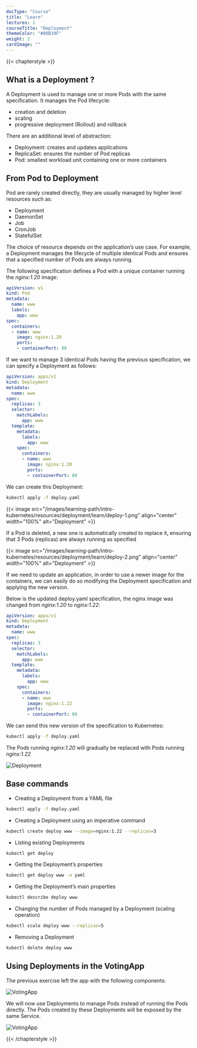 ```yaml
---
docType: "Course"
title: "Learn"
lectures: 1
courseTitle: "Deployment"
themeColor: "#00B39F"
weight: 2
cardImage: ""
---
```

{{< chapterstyle >}}

## What is a Deployment ?

A Deployment is used to manage one or more Pods with the same specification. It manages the Pod lifecycle:  

- creation and deletion
- scaling
- progressive deployment (Rollout) and rollback

There are an additional level of abstraction:  

- Deployment: creates and updates applications
- ReplicaSet: ensures the number of Pod replicas
- Pod: smallest workload unit containing one or more containers

## From Pod to Deployment

Pod are rarely created directly, they are usually managed by higher level resources such as:

- Deployment
- DaemonSet
- Job
- CronJob
- StatefulSet

The choice of resource depends on the application’s use case. For example, a Deployment manages the lifecycle of multiple identical Pods and ensures that a specified number of Pods are always running.

The following specification defines a Pod with a unique container running the *nginx:1.20* image:

```yaml {filename="pod.yaml"}
apiVersion: v1
kind: Pod
metadata:
  name: www
  labels:             
    app: www
spec:
  containers:
  - name: www
    image: nginx:1.20
    ports:
    - containerPort: 80
```

If we want to manage 3 identical Pods having the previous specification, we can specify a Deployment as follows:

```yaml {filename="deploy.yaml"}
apiVersion: apps/v1
kind: Deployment
metadata:
  name: www
spec:
  replicas: 3
  selector:
    matchLabels:
      app: www
  template:
    metadata:
      labels:
        app: www
    spec:
      containers:
      - name: www
        image: nginx:1.20
        ports:
        - containerPort: 80
```

We can create this Deployment:

```bash
kubectl apply -f deploy.yaml
```

{{< image src="/images/learning-path/intro-kubernetes/resources/deployment/learn/deploy-1.png" align="center" width="100%" alt="Deployment" >}}

If a Pod is deleted, a new one is automatically created to replace it, ensuring that 3 Pods (replicas) are always running as specified

{{< image src="/images/learning-path/intro-kubernetes/resources/deployment/learn/deploy-2.png" align="center" width="100%" alt="Deployment" >}}

If we need to update an application, in order to use a newer image for the containers, we can easily do so modifying the Deployment specification and applying the new version.

Below is the updated deploy.yaml specification, the nginx image was changed from *nginx:1.20* to *nginx:1.22*:

```yaml {filename="deploy.yaml"}
apiVersion: apps/v1
kind: Deployment
metadata:
  name: www
spec:
  replicas: 3
  selector:
    matchLabels:
      app: www
  template:
    metadata:
      labels:
        app: www
    spec:
      containers:
      - name: www
        image: nginx:1.22
        ports:
        - containerPort: 80
```

We can send this new version of the specification to Kubernetes:

```bash
kubectl apply -f deploy.yaml
```

The Pods running *nginx:1.20* will gradually be replaced with Pods running *nginx:1.22*

![Deployment](/images/learning-path/intro-kubernetes/resources/deployment/learn/deploy-3.png)

## Base commands

- Creating a Deployment from a YAML file

```bash
kubectl apply -f deploy.yaml
```

- Creating a Deployment using an imperative command

```bash
kubectl create deploy www --image=nginx:1.22 --replicas=3
```

- Listing existing Deployments

```bash
kubectl get deploy
```

- Getting the Deployment’s properties

```bash
kubectl get deploy www -o yaml
```

- Getting the Deployment’s main properties

```bash
kubectl describe deploy www
```

- Changing the number of Pods managed by a Deployment (scaling operation)

```bash
kubectl scale deploy www --replicas=5
```

- Removing a Deployment

```bash
kubectl delete deploy www
```

## Using Deployments in the VotingApp

The previous exercise left the app with the following components:

![VotingApp](/images/learning-path/intro-kubernetes/resources/deployment/learn/votingapp-1.png)

We will now use Deployments to manage Pods instead of running the Pods directly. The Pods created by these Deployments will be exposed by the same Service.

![VotingApp](/images/learning-path/intro-kubernetes/resources/deployment/learn/votingapp-2.png)

{{< /chapterstyle >}}